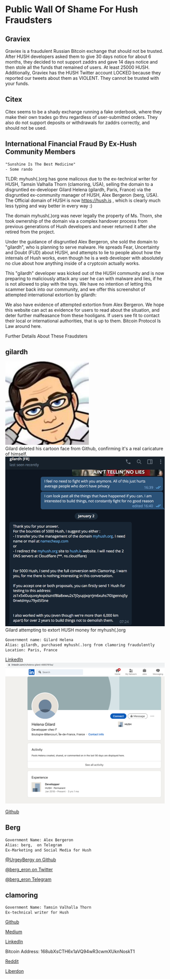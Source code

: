 # Public Wall Of Shame For Hush Fraudsters

## Graviex

Graviex is a fraudulent Russian Bitcoin exchange that should not be trusted.
After HUSH developers asked them to give 30 days notice for about 6 months,
they decided to not support zaddrs and gave 14 days notice and then stole
all the funds that remained of users. At least 25000 HUSH. Additionally,
Graviex has the HUSH Twitter account LOCKED because they reported our tweets
about them as VIOLENT. They cannot be trusted with your funds.

## Citex

Citex seems to be a shady exchange running a fake orderbook, where they make their
own trades go thru regardless of user-submitted orders. They also do not support
deposits or withdrawals for zaddrs correctly, and should not be used.

## International Financial Fraud By Ex-Hush Community Members

```
"Sunshine Is The Best Medicine" 
- Some rando
```

TLDR: myhush(.)org has gone malicous due to the ex-technical writer for
HUSH, Tamsin Valhalla Thorn (clamoring, USA), selling the domain to a
disgruntled ex-developer Gilard Helena (gilardh, Paris, France) via the disgruntled
ex-community manager of HUSH, Alex Bergeron (berg, USA).
The Official domain of HUSH is now https://hush.is , which is clearly
much less typing and way better in every way :)

The domain myhush(.)org was never legally the property of Ms. Thorn, she
took ownership of the domain via a complex handover process from
previous generations of Hush developers and never returned it after she
retired from the project.

Under the guidance of disgruntled Alex Bergeron, she sold the domain to
"gilardh", who is planning to serve malware. He spreads Fear, Uncertainty
and Doubt (FUD) about HUSH, and attempts to lie to people about how the
internals of Hush works, even though he is a web developer with
absolutely no clue about how anything inside of a cryptcoin actually
works.

This "gilardh" developer was kicked out of the HUSH community and is now
preparing to maliciously attack any user he can with malware and lies,
if he is not allowed to play with the toys. We have no intention of
letting this scammer back into our community, and we offer this
screenshot of attempted international extortion by gilardh:

We also have evidence of attempted extortion from Alex Bergeron. We
hope this website can act as evidence for users to read about the
situation, and deter further malfeasance from these hooligans.
If users see fit to contact their local or international authorities,
that is up to them. Bitcoin Protocol Is Law around here.

Further Details About These Fraudsters

## gilardh

<img src=gilardh-face.png><br>
Gilard deleted his cartoon face from Github, confirming it's a real caricature of himself.<br>
<img src=gilardh-extortion.png>
Gilard attempting to extort HUSH money for myhush(.)org
```
Government name: Gilard Helena
Alias: gilardh, purchased myhush(.)org from clamoring fraudulently
Location: Paris, France
```

<a href="https://www.linkedin.com/in/helena-gilard-4880781ba/">LinkedIn</a>
<img src=gilardh-linkedin.png>

<a href="https://github.com/gilardh">Github</a>


## Berg
```
Government Name: Alex Bergeron
Alias: berg,  on Telegram
Ex-Marketing and Social Media for Hush
```
<a href="https://github.com/UrgeyBergy">@UrgeyBergy on Github</a>

<a href="https://twitter.com/berg_eron">@berg_eron on Twitter</a>

<a href=t.me/berg_eron>@berg_eron Telegram</a>

## clamoring
```
Government Name: Tamsin Valhalla Thorn
Ex-technical writer for Hush
```
<a href="https://github.com/clamoring">Github</a>

<a href="https://medium.com/@tamsin.v.thorn">Medium</a>

<a href="https://www.linkedin.com/in/tamsin-thorn-a5178383/">LinkedIn</a>

Bitcoin Address: 168ubXsCTH6x1aVQ94wR3cwmXUknNoskT1

<a href="https://www.reddit.com/user/clamoring">Reddit</a> 

<a href="https://liberdon.com/@clamoring">Liberdon</a> 

